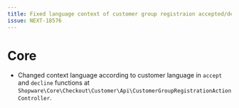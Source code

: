 ```yaml
---
title: Fixed language context of customer group registraion accepted/declined according to customer language
issue: NEXT-18576
---
```

# Core
* Changed context language according to customer language in `accept` and `decline` functions at `Shopware\Core\Checkout\Customer\Api\CustomerGroupRegistrationActionController`.
